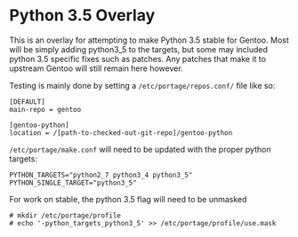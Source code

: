 # Python 3.5 Overlay

This is an overlay for attempting to make Python 3.5 stable for Gentoo. Most will be simply adding python3_5 to the targets, but some may included python 3.5 specific fixes such as patches. Any patches that make it to upstream Gentoo will still remain here however.

Testing is mainly done by setting a `/etc/portage/repos.conf/` file like so:

```
[DEFAULT]
main-repo = gentoo

[gentoo-python]
location = /[path-to-checked-out-git-repo]/gentoo-python
```

`/etc/portage/make.conf` will need to be updated with the proper python targets:

```
PYTHON_TARGETS="python2_7 python3_4 python3_5"
PYTHON_SINGLE_TARGET="python3_5"
```

For work on stable, the python 3.5 flag will need to be unmasked

```
# mkdir /etc/portage/profile
# echo '-python_targets_python3_5' >> /etc/portage/profile/use.mask
```
